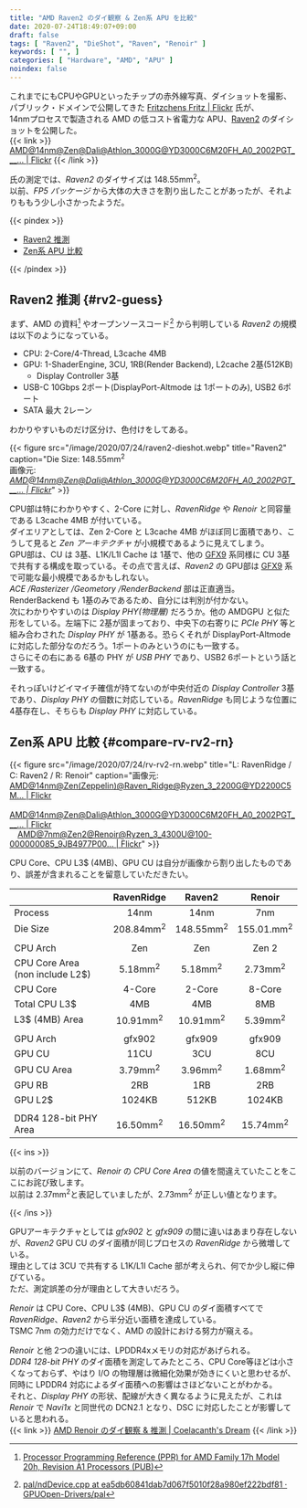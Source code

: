 ```yaml
---
title: "AMD Raven2 のダイ観察 & Zen系 APU を比較"
date: 2020-07-24T18:49:07+09:00
draft: false
tags: [ "Raven2", "DieShot", "Raven", "Renoir" ]
keywords: [ "", ]
categories: [ "Hardware", "AMD", "APU" ]
noindex: false
---
```


これまでにもCPUやGPUといったチップの赤外線写真、ダイショットを撮影、パブリック・ドメインで公開してきた [Fritzchens Fritz | Flickr](https://www.flickr.com/photos/130561288@N04/) 氏が、  
14nmプロセスで製造される AMD の低コスト省電力な APU、[Raven2](/tags/raven2) のダイショットを公開した。  
{{< link >}} [AMD@14nm@Zen@Dali@Athlon_3000G@YD3000C6M20FH_A0_2002PGT___… | Flickr](https://www.flickr.com/photos/130561288@N04/50145360897/) {{< /link >}}

氏の測定では、*Raven2* のダイサイズは 148.55mm<sup>2</sup>。  
以前、*FP5 パッケージ* から大体の大きさを割り出したことがあったが、それよりももう少し小さかったようだ。  

{{< pindex >}}

 * [Raven2 推測](#rv2-guess)
 * [Zen系 APU 比較](#compare-rv-rv2-rn)

{{< /pindex >}}

## Raven2 推測 {#rv2-guess}

まず、AMD の資料[^amd-prr-fam17h-mod20h] やオープンソースコード[^pal-raven2] から判明している *Raven2* の規模は以下のようになっている。  

 * CPU: 2-Core/4-Thread, L3cache 4MB
 * GPU: 1-ShaderEngine, 3CU, 1RB(Render Backend), L2cache 2基(512KB)
   * Display Controller 3基
 * USB-C 10Gbps 2ポート(DisplayPort-Altmode は 1ポートのみ), USB2 6ポート
 * SATA 最大 2レーン

[^amd-prr-fam17h-mod20h]: [Processor Programming Reference (PPR) for AMD Family 17h Model 20h, Revision A1 Processors (PUB)](https://www.amd.com/system/files/TechDocs/55772-A1-PUB.zip)
[^pal-raven2]: [pal/ndDevice.cpp at ea5db60841dab7d067f5010f28a980ef222bdf81 · GPUOpen-Drivers/pal](https://github.com/GPUOpen-Drivers/pal/blob/ea5db60841dab7d067f5010f28a980ef222bdf81/src/core/os/nullDevice/ndDevice.cpp#L912)

わかりやすいものだけ区分け、色付けをしてある。  

{{< figure src="/image/2020/07/24/raven2-dieshot.webp" title="Raven2" caption="Die Size: 148.55mm<sup>2</sup><br>画像元: <cite>[AMD@14nm@Zen@Dali@Athlon_3000G@YD3000C6M20FH_A0_2002PGT___… | Flickr](https://www.flickr.com/photos/130561288@N04/50145360897/)</cite>" >}}

CPU部は特にわかりやすく、2-Core に対し、*RavenRidge* や *Renoir* と同容量である L3cache 4MB が付いている。  
ダイエリアとしては、Zen 2-Core と L3cache 4MB がほぼ同じ面積であり、こうして見ると *Zen アーキテクチャ* が小規模であるように見えてしまう。  
GPU部は、CU は 3基、L1K/L1I Cache は 1基で、他の [GFX9](/tags/gfx9) 系同様に CU 3基で共有する構成を取っている。その点で言えば、*Raven2* の GPU部は [GFX9](/tags/gfx9) 系で可能な最小規模であるかもしれない。  
*ACE /Rasterizer /Geometory /RenderBackend* 部は正直適当。RenderBackend も 1基のみであるため、自分には判別が付かない。  
次にわかりやすいのは *Display PHY(物理層)* だろうか。他の AMDGPU と似た形をしている。左端下に 2基が固まっており、中央下の右寄りに *PCIe PHY* 等と組み合わされた *Display PHY* が 1基ある。恐らくそれが DisplayPort-Altmode に対応した部分なのだろう。1ポートのみというのにも一致する。  
さらにその右にある 6基の PHY が *USB PHY* であり、USB2 6ポートという話と一致する。  

それっぽいけどイマイチ確信が持てないのが中央付近の *Display Controller* 3基であり、*Display PHY* の個数に対応している。*RavenRidge* も同じような位置に 4基存在し、そちらも *Display PHY* に対応している。  

## Zen系 APU 比較 {#compare-rv-rv2-rn}

{{< figure src="/image/2020/07/24/rv-rv2-rn.webp" title="L: RavenRidge / C: Raven2 / R: Renoir" caption="画像元: [AMD@14nm@Zen(Zeppelin)@Raven_Ridge@Ryzen_3_2200G@YD2200C5M… | Flickr](https://www.flickr.com/photos/130561288@N04/39716562275/in/photolist-26MvFxA-24LC1aX-23vBLg6-24NZors-24LC1Ux-GJVDw3-GJVGyq-24LBYDv-23MTPRU-23vBQnT-23vCQsF-GJVJs5-24NZ8Yu-23puXQP-24kELtH-G5R3xb-GaWsPs-2aPxAsP-YpUML3-YtN4Pd-Zk7AUm-23cM7Lo-ZAEavU-CpZfG3-236mrbq-26X4AhT-22Qiw2V) <br> &emsp;[AMD@14nm@Zen@Dali@Athlon_3000G@YD3000C6M20FH_A0_2002PGT___… | Flickr](https://www.flickr.com/photos/130561288@N04/50145360897/) <br> &emsp;[AMD@7nm@Zen2@Renoir@Ryzen_3_4300U@100-000000085_9JB4977P00… | Flickr](https://www.flickr.com/photos/130561288@N04/50016639913/)" >}}

CPU Core、CPU L3$ (4MB)、GPU CU は自分が画像から割り出したものであり、誤差が含まれることを留意していただきたい。  

| | RavenRidge | Raven2 | Renoir |
| :-- | :--: | :--: | :--: |
| Process | 14nm | 14nm | 7nm |
| Die Size | 208.84mm<sup>2</sup> | 148.55mm<sup>2</sup> | 155.01.mm<sup>2</sup> |
||
| CPU Arch | Zen | Zen | Zen 2 |
| CPU Core Area<br>(non include L2$) | 5.18mm<sup>2</sup> | 5.18mm<sup>2</sup> | 2.73mm<sup>2</sup>  |
| CPU Core | 4-Core | 2-Core | 8-Core |
| Total CPU L3$ | 4MB | 4MB | 8MB |
| L3$ (4MB) Area | 10.91mm<sup>2</sup> | 10.91mm<sup>2</sup> | 5.39mm<sup>2</sup> |
||
| GPU Arch | gfx902 | gfx909 | gfx909 |
| GPU CU | 11CU | 3CU | 8CU |
| GPU CU Area | 3.79mm<sup>2</sup> | 3.96mm<sup>2</sup> | 1.68mm<sup>2</sup> |
| GPU RB | 2RB | 1RB | 2RB |
| GPU L2$ | 1024KB | 512KB | 1024KB |
||
| DDR4 128-bit PHY Area | 16.50mm<sup>2</sup> | 16.50mm<sup>2</sup> | 15.74mm<sup>2</sup>  |

{{< ins >}}

以前のバージョンにて、*Renoir* の *CPU Core Area* の値を間違えていたことをここにお詫び致します。  
以前は 2.37mm<sup>2</sup>と表記していましたが、2.73mm<sup>2</sup> が正しい値となります。  

{{< /ins >}}

GPUアーキテクチャとしては *gfx902* と *gfx909* の間に違いはあまり存在しないが、*Raven2* GPU CU のダイ面積が同じプロセスの *RavenRidge* から微増している。  
理由としては 3CU で共有する L1K/L1I Cache 部が考えられ、何でか少し縦に伸びている。  
ただ、測定誤差の分が理由として大きいだろう。  

*Renoir* は CPU Core、CPU L3$ (4MB)、GPU CU のダイ面積すべてで *RavenRidge*、*Raven2* から半分近い面積を達成している。  
TSMC 7nm の効力だけでなく、AMD の設計における努力が窺える。  

*Renoir* と他 2つの違いには、LPDDR4xメモリの対応があげられる。  
*DDR4 128-bit PHY* のダイ面積を測定してみたところ、CPU Core等ほどは小さくなっておらず、やはり I/O の物理層は微細化効果が効きにくいと思わせるが、同時に LPDDR4 対応によるダイ面積への影響はさほどないことがわかる。  
それと、*Display PHY* の形状、配線が大きく異なるように見えたが、これは *Renoir* で *Navi1x* と同世代の DCN2.1 となり、DSC に対応したことが影響していると思われる。  
{{< link >}} [AMD Renoir のダイ観察 & 推測 | Coelacanth's Dream](/posts/2020/06/19/renoir-dieshot-guess/) {{< /link >}}
